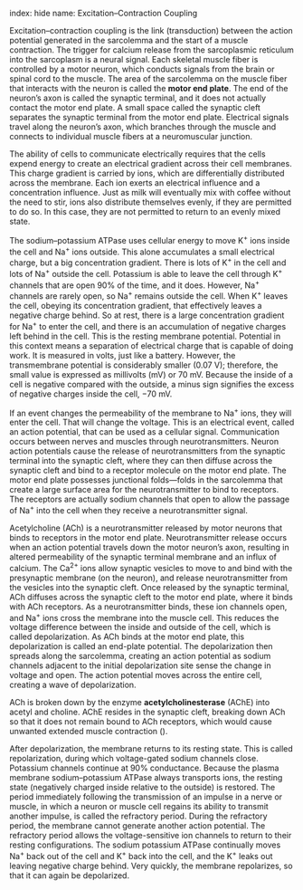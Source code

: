 index: hide
name: Excitation–Contraction Coupling

Excitation–contraction coupling is the link (transduction) between the action potential generated in the sarcolemma and the start of a muscle contraction. The trigger for calcium release from the sarcoplasmic reticulum into the sarcoplasm is a neural signal. Each skeletal muscle fiber is controlled by a motor neuron, which conducts signals from the brain or spinal cord to the muscle. The area of the sarcolemma on the muscle fiber that interacts with the neuron is called the  **motor end plate**. The end of the neuron’s axon is called the synaptic terminal, and it does not actually contact the motor end plate. A small space called the synaptic cleft separates the synaptic terminal from the motor end plate. Electrical signals travel along the neuron’s axon, which branches through the muscle and connects to individual muscle fibers at a neuromuscular junction.

The ability of cells to communicate electrically requires that the cells expend energy to create an electrical gradient across their cell membranes. This charge gradient is carried by ions, which are differentially distributed across the membrane. Each ion exerts an electrical influence and a concentration influence. Just as milk will eventually mix with coffee without the need to stir, ions also distribute themselves evenly, if they are permitted to do so. In this case, they are not permitted to return to an evenly mixed state.

The sodium–potassium ATPase uses cellular energy to move K<sup>+</sup> ions inside the cell and Na<sup>+</sup> ions outside. This alone accumulates a small electrical charge, but a big concentration gradient. There is lots of K<sup>+</sup> in the cell and lots of Na<sup>+</sup> outside the cell. Potassium is able to leave the cell through K<sup>+</sup> channels that are open 90% of the time, and it does. However, Na<sup>+</sup> channels are rarely open, so Na<sup>+</sup> remains outside the cell. When K<sup>+</sup> leaves the cell, obeying its concentration gradient, that effectively leaves a negative charge behind. So at rest, there is a large concentration gradient for Na<sup>+</sup> to enter the cell, and there is an accumulation of negative charges left behind in the cell. This is the resting membrane potential. Potential in this context means a separation of electrical charge that is capable of doing work. It is measured in volts, just like a battery. However, the transmembrane potential is considerably smaller (0.07 V); therefore, the small value is expressed as millivolts (mV) or 70 mV. Because the inside of a cell is negative compared with the outside, a minus sign signifies the excess of negative charges inside the cell, −70 mV.

If an event changes the permeability of the membrane to Na<sup>+</sup> ions, they will enter the cell. That will change the voltage. This is an electrical event, called an action potential, that can be used as a cellular signal. Communication occurs between nerves and muscles through neurotransmitters. Neuron action potentials cause the release of neurotransmitters from the synaptic terminal into the synaptic cleft, where they can then diffuse across the synaptic cleft and bind to a receptor molecule on the motor end plate. The motor end plate possesses junctional folds—folds in the sarcolemma that create a large surface area for the neurotransmitter to bind to receptors. The receptors are actually sodium channels that open to allow the passage of Na<sup>+</sup> into the cell when they receive a neurotransmitter signal.

Acetylcholine (ACh) is a neurotransmitter released by motor neurons that binds to receptors in the motor end plate. Neurotransmitter release occurs when an action potential travels down the motor neuron’s axon, resulting in altered permeability of the synaptic terminal membrane and an influx of calcium. The Ca<sup>2+</sup> ions allow synaptic vesicles to move to and bind with the presynaptic membrane (on the neuron), and release neurotransmitter from the vesicles into the synaptic cleft. Once released by the synaptic terminal, ACh diffuses across the synaptic cleft to the motor end plate, where it binds with ACh receptors. As a neurotransmitter binds, these ion channels open, and Na<sup>+</sup> ions cross the membrane into the muscle cell. This reduces the voltage difference between the inside and outside of the cell, which is called depolarization. As ACh binds at the motor end plate, this depolarization is called an end-plate potential. The depolarization then spreads along the sarcolemma, creating an action potential as sodium channels adjacent to the initial depolarization site sense the change in voltage and open. The action potential moves across the entire cell, creating a wave of depolarization.

ACh is broken down by the enzyme  **acetylcholinesterase** (AChE) into acetyl and choline. AChE resides in the synaptic cleft, breaking down ACh so that it does not remain bound to ACh receptors, which would cause unwanted extended muscle contraction ().

After depolarization, the membrane returns to its resting state. This is called repolarization, during which voltage-gated sodium channels close. Potassium channels continue at 90% conductance. Because the plasma membrane sodium–potassium ATPase always transports ions, the resting state (negatively charged inside relative to the outside) is restored. The period immediately following the transmission of an impulse in a nerve or muscle, in which a neuron or muscle cell regains its ability to transmit another impulse, is called the refractory period. During the refractory period, the membrane cannot generate another action potential. The refractory period allows the voltage-sensitive ion channels to return to their resting configurations. The sodium potassium ATPase continually moves Na<sup>+</sup> back out of the cell and K<sup>+</sup> back into the cell, and the K<sup>+</sup> leaks out leaving negative charge behind. Very quickly, the membrane repolarizes, so that it can again be depolarized.
